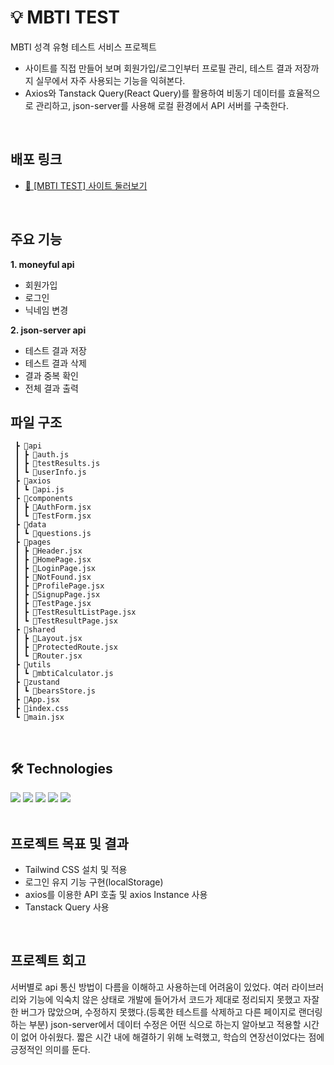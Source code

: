 
# 💡 MBTI TEST 

MBTI 성격 유형 테스트 서비스 프로젝트 
- 사이트를 직접 만들어 보며 회원가입/로그인부터 프로필 관리, 테스트 결과 저장까지 실무에서 자주 사용되는 기능을 익혀본다.
- Axios와 Tanstack Query(React Query)를 활용하여 비동기 데이터를 효율적으로 관리하고, json-server를 사용해 로컬 환경에서 API 서버를 구축한다.
<br>  

## 배포 링크

- [🔎 [MBTI TEST] 사이트 둘러보기](https://04-react-project-mbti-test.vercel.app/)

<br>  

## 주요 기능
 **1. moneyful api**
- 회원가입
- 로그인
- 닉네임 변경

**2. json-server api**
- 테스트 결과 저장
- 테스트 결과 삭제
- 결과 중복 확인
- 전체 결과 출력

## 파일 구조
```📦src
 ┣ 📂api
 ┃ ┣ 📜auth.js
 ┃ ┣ 📜testResults.js
 ┃ ┗ 📜userInfo.js
 ┣ 📂axios
 ┃ ┗ 📜api.js
 ┣ 📂components
 ┃ ┣ 📜AuthForm.jsx
 ┃ ┗ 📜TestForm.jsx
 ┣ 📂data
 ┃ ┗ 📜questions.js
 ┣ 📂pages
 ┃ ┣ 📜Header.jsx
 ┃ ┣ 📜HomePage.jsx
 ┃ ┣ 📜LoginPage.jsx
 ┃ ┣ 📜NotFound.jsx
 ┃ ┣ 📜ProfilePage.jsx
 ┃ ┣ 📜SignupPage.jsx
 ┃ ┣ 📜TestPage.jsx
 ┃ ┣ 📜TestResultListPage.jsx
 ┃ ┗ 📜TestResultPage.jsx
 ┣ 📂shared
 ┃ ┣ 📜Layout.jsx
 ┃ ┣ 📜ProtectedRoute.jsx
 ┃ ┗ 📜Router.jsx
 ┣ 📂utils
 ┃ ┗ 📜mbtiCalculator.js
 ┣ 📂zustand
 ┃ ┗ 📜bearsStore.js
 ┣ 📜App.jsx
 ┣ 📜index.css
 ┗ 📜main.jsx 
```

<br>

## 🛠 Technologies
<img src="https://img.shields.io/badge/React-61DAFB?style=for-the-badge&logo=React&logoColor=black">
<img src="https://img.shields.io/badge/javascript-F7DF1E?style=for-the-badge&logo=React&logoColor=black">
<img src="https://img.shields.io/badge/axios-5A29E4?style=for-the-badge&logo=axios&logoColor=black">
<img src="https://img.shields.io/badge/tailwindcss-06B6D4?style=for-the-badge&logo=tailwindcss&logoColor=black">
<img src="https://img.shields.io/badge/git-F05032?style=for-the-badge&logo=tailwindcss&logoColor=black">      

<br>
<br>

## 프로젝트 목표 및 결과
- Tailwind CSS 설치 및 적용
- 로그인 유지 기능 구현(localStorage)
- axios를 이용한 API 호출 및 axios Instance 사용
- Tanstack Query 사용

<br>

## 프로젝트 회고
서버별로 api 통신 방법이 다름을 이해하고 사용하는데 어려움이 있었다. 여러 라이브러리와 기능에 익숙치 않은 상태로 개발에 들어가서 코드가 제대로 정리되지 못했고 자잘한 버그가 많았으며, 수정하지 못했다.(등록한 테스트를 삭제하고 다른 페이지로 랜더링 하는 부분) json-server에서 데이터 수정은 어떤 식으로 하는지 알아보고 적용할 시간이 없어 아쉬웠다. 짧은 시간 내에 해결하기 위해 노력했고, 학습의 연장선이었다는 점에 긍정적인 의미를 둔다.
<br><br>
